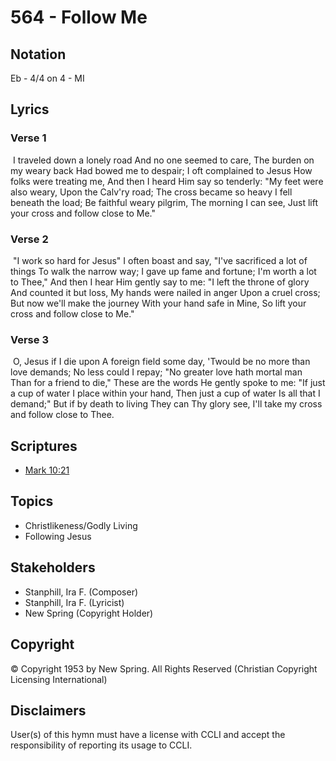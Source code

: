 # 564 - Follow Me

## Notation

Eb - 4/4 on 4 - MI

## Lyrics

### Verse 1

 I traveled down a lonely road And no one seemed to care, The burden on my weary back Had bowed me to despair; I oft complained to Jesus How folks were treating me, And then I heard Him say so tenderly: "My feet were also weary, Upon the Calv'ry road; The cross became so heavy I fell beneath the load; Be faithful weary pilgrim, The morning I can see, Just lift your cross and follow close to Me." 

### Verse 2

 "I work so hard for Jesus" I often boast and say, "I've sacrificed a lot of things To walk the narrow way; I gave up fame and fortune; I'm worth a lot to Thee," And then I hear Him gently say to me: "I left the throne of glory And counted it but loss, My hands were nailed in anger Upon a cruel cross; But now we'll make the journey With your hand safe in Mine, So lift your cross and follow close to Me."

### Verse 3

 O, Jesus if I die upon A foreign field some day, 'Twould be no more than love demands; No less could I repay; "No greater love hath mortal man Than for a friend to die," These are the words He gently spoke to me: "If just a cup of water I place within your hand, Then just a cup of water Is all that I demand;" But if by death to living They can Thy glory see, I'll take my cross and follow close to Thee. 


## Scriptures

- [Mark 10:21](https://www.biblegateway.com/passage/?search=Mark%2010%3A21)

## Topics

- Christlikeness/Godly Living
- Following Jesus

## Stakeholders

- Stanphill, Ira F. (Composer)
- Stanphill, Ira F. (Lyricist)
- New Spring (Copyright Holder)

## Copyright

© Copyright 1953 by New Spring. All Rights Reserved
(Christian Copyright Licensing International)

## Disclaimers

User(s) of this hymn must have a license with CCLI and accept the responsibility of reporting its usage to CCLI.

